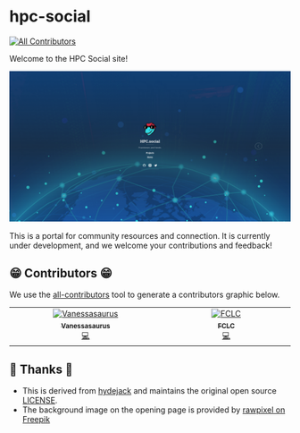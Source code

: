 # hpc-social

<!-- ALL-CONTRIBUTORS-BADGE:START - Do not remove or modify this section -->
[![All Contributors](https://img.shields.io/badge/all_contributors-2-orange.svg?style=flat-square)](#contributors-)
<!-- ALL-CONTRIBUTORS-BADGE:END -->

Welcome to the HPC Social site!

![assets/img/portal.png](assets/img/portal.png)

This is a portal for community resources and connection. It is currently
under development, and we welcome your contributions and feedback!

## 😁️ Contributors 😁️

We use the [all-contributors](https://github.com/all-contributors/all-contributors)
tool to generate a contributors graphic below.

<!-- ALL-CONTRIBUTORS-LIST:START - Do not remove or modify this section -->
<!-- prettier-ignore-start -->
<!-- markdownlint-disable -->
<table>
  <tbody>
    <tr>
      <td align="center" valign="top" width="14.28%"><a href="https://vsoch.github.io"><img src="https://avatars.githubusercontent.com/u/814322?v=4?s=100" width="100px;" alt="Vanessasaurus"/><br /><sub><b>Vanessasaurus</b></sub></a><br /><a href="https://github.com/hpc-social/hpc-social.github.io/commits?author=vsoch" title="Code">💻</a></td>
      <td align="center" valign="top" width="14.28%"><a href="https://github.com/FCLC"><img src="https://avatars.githubusercontent.com/u/20584423?v=4?s=100" width="100px;" alt="FCLC"/><br /><sub><b>FCLC</b></sub></a><br /><a href="https://github.com/hpc-social/hpc-social.github.io/commits?author=FCLC" title="Code">💻</a></td>
    </tr>
  </tbody>
</table>

<!-- markdownlint-restore -->
<!-- prettier-ignore-end -->

<!-- ALL-CONTRIBUTORS-LIST:END -->


## 🎨️ Thanks 🎨️

- This is derived from [hydejack](https://github.com/hydecorp/hydejack)
and maintains the original open source [LICENSE](LICENSE).
- The background image on the opening page is provided by [rawpixel on Freepik](https://www.freepik.com/free-vector/worldwide-connection-blue-background-illustration-vector_3842188.htm#query=data%20center&position=39&from_view=search&track=sph#position=39&query=data%20center)
